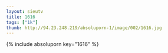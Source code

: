 ```yaml
--- 
layout: sieutv
title: 1616
tags: ["1k"]
thumb: http://94.23.248.219/absoluporn-1/image/002/1616.jpg
---
```

{% include absoluporn key="1616" %} 
